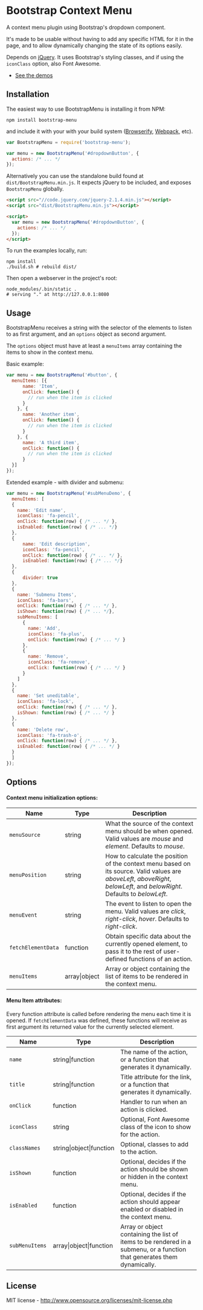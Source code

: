 Bootstrap Context Menu
=============================

A context menu plugin using Bootstrap's dropdown component.

It's made to be usable without having to add any specific HTML for
it in the page, and to allow dynamically changing the state of its options
easily.

Depends on [jQuery](https://jquery.com/). It uses Bootstrap's styling classes, and if using the `iconClass` option, also Font Awesome.


* [See the demos](https://dgoguerra.github.io/bootstrap-menu/demos.html)


Installation
------------

The easiest way to use BootstrapMenu is installing it from NPM:

```
npm install bootstrap-menu
```

and include it with your with your build system ([Browserify](http://browserify.org/), [Webpack](https://webpack.github.io/docs/what-is-webpack.html), etc).

```js
var BootstrapMenu = require('bootstrap-menu');

var menu = new BootstrapMenu('#dropdownButton', {
  actions: /* ... */
});
```

Alternatively you can use the standalone build found at `dist/BootstrapMenu.min.js`. It expects jQuery to be included, and exposes `BootstrapMenu` globally.

```html
<script src="//code.jquery.com/jquery-2.1.4.min.js"></script>
<script src="dist/BootstrapMenu.min.js"></script>

<script>
  var menu = new BootstrapMenu('#dropdownButton', {
    actions: /* ... */
  });
</script>
```

To run the examples locally, run:

```shell
npm install
./build.sh # rebuild dist/
```

Then open a webserver in the project's root:

```shell
node_modules/.bin/static .
# serving "." at http://127.0.0.1:8080
```


Usage
-----

BootstrapMenu receives a string with the selector of the elements to listen to as first argument, and an `options` object as second argument.

The `options` object must have at least a `menuItems` array containing the items to show in the context menu.

Basic example:

```js
var menu = new BootstrapMenu('#button', {
  menuItems: [{
      name: 'Item',
      onClick: function() {
        // run when the item is clicked
      }
    }, {
      name: 'Another item',
      onClick: function() {
        // run when the item is clicked
      }
    }, {
      name: 'A third item',
      onClick: function() {
        // run when the item is clicked
      }
  }]
});
```

Extended example - with divider and submenu:

```js
var menu = new BootstrapMenu('#subMenuDemo', {
  menuItems: [
  {
    name: 'Edit name',
    iconClass: 'fa-pencil',
    onClick: function(row) { /* ... */ },
    isEnabled: function(row) { /* ... */}
  },
  {
      name: 'Edit description',
      iconClass: 'fa-pencil',
      onClick: function(row) { /* ... */ },
      isEnabled: function(row) { /* ... */}
  },
  {
      divider: true
  },
  {
    name: 'Submenu Items',
    iconClass: 'fa-bars',
    onClick: function(row) { /* ... */ },
    isShown: function(row) { /* ... */},
    subMenuItems: [
      {
        name: 'Add',
        iconClass: 'fa-plus',
        onClick: function(row) { /* ... */ }
      },
      {
        name: 'Remove',
        iconClass: 'fa-remove',
        onClick: function(row) { /* ... */ }
      }
    ]
  },
  {
    name: 'Set uneditable',
    iconClass: 'fa-lock',
    onClick: function(row) { /* ... */ },
    isShown: function(row) { /* ... */ }
  },
  {
    name: 'Delete row',
    iconClass: 'fa-trash-o',
    onClick: function(row) { /* ... */ },
    isEnabled: function(row) { /* ... */ }
  }
  ]
});
```


Options
-------

#### Context menu initialization options:

| Name | Type | Description |
| ---- | ---- | ----------- |
| `menuSource` | string | What the source of the context menu should be when opened. Valid values are *mouse* and *element*. Defaults to *mouse*. |
| `menuPosition` | string | How to calculate the position of the context menu based on its source. Valid values are *aboveLeft*, *aboveRight*, *belowLeft*, and *belowRight*. Defaults to *belowLeft*. |
| `menuEvent` | string | The event to listen to open the menu. Valid values are *click*, *right-click*, *hover*. Defaults to *right-click*. |
| `fetchElementData` | function | Obtain specific data about the currently opened element, to pass it to the rest of user-defined functions of an action. |
| `menuItems` | array&#124;object | Array or object containing the list of items to be rendered in the context menu. |

#### Menu Item attributes:

Every function attribute is called before rendering the menu each time it is opened. If `fetchElementData` was defined, these functions will receive as first argument its returned value for the currently selected element.

| Name | Type | Description |
| ---- | ---- | ----------- |
| `name` | string&#124;function | The name of the action, or a function that generates it dynamically. |
| `title` | string&#124;function | Title attribute for the link, or a function that generates it dynamically. |
| `onClick` | function | Handler to run when an action is clicked. |
| `iconClass` | string | Optional, Font Awesome class of the icon to show for the action. |
| `classNames` | string&#124;object&#124;function | Optional, classes to add to the action. |
| `isShown` | function | Optional, decides if the action should be shown or hidden in the context menu. |
| `isEnabled` | function | Optional, decides if the action should appear enabled or disabled in the context menu. |
| `subMenuItems ` | array&#124;object&#124;function | Array or object containing the list of items to be rendered in a submenu, or a function that generates them dynamically. |


License
-------
MIT license - http://www.opensource.org/licenses/mit-license.php